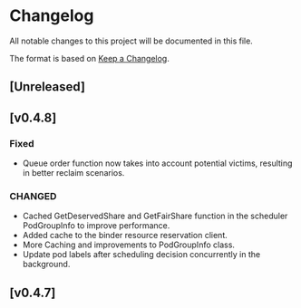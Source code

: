 # Changelog

All notable changes to this project will be documented in this file.

The format is based on [Keep a Changelog](https://keepachangelog.com/en/1.1.0/).

## [Unreleased]

## [v0.4.8]

### Fixed
- Queue order function now takes into account potential victims, resulting in better reclaim scenarios.

### CHANGED
- Cached GetDeservedShare and GetFairShare function in the scheduler PodGroupInfo to improve performance.
- Added cache to the binder resource reservation client.
- More Caching and improvements to PodGroupInfo class.
- Update pod labels after scheduling decision concurrently in the background.

## [v0.4.7]
